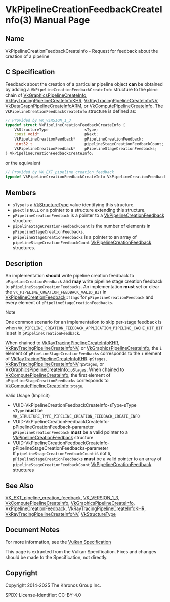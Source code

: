 # VkPipelineCreationFeedbackCreateInfo(3) Manual Page

## Name

VkPipelineCreationFeedbackCreateInfo - Request for feedback about the creation of a pipeline



## [](#_c_specification)C Specification

Feedback about the creation of a particular pipeline object **can** be obtained by adding a `VkPipelineCreationFeedbackCreateInfo` structure to the `pNext` chain of [VkGraphicsPipelineCreateInfo](https://registry.khronos.org/vulkan/specs/latest/man/html/VkGraphicsPipelineCreateInfo.html), [VkRayTracingPipelineCreateInfoKHR](https://registry.khronos.org/vulkan/specs/latest/man/html/VkRayTracingPipelineCreateInfoKHR.html), [VkRayTracingPipelineCreateInfoNV](https://registry.khronos.org/vulkan/specs/latest/man/html/VkRayTracingPipelineCreateInfoNV.html), [VkDataGraphPipelineCreateInfoARM](https://registry.khronos.org/vulkan/specs/latest/man/html/VkDataGraphPipelineCreateInfoARM.html), or [VkComputePipelineCreateInfo](https://registry.khronos.org/vulkan/specs/latest/man/html/VkComputePipelineCreateInfo.html). The `VkPipelineCreationFeedbackCreateInfo` structure is defined as:

```c++
// Provided by VK_VERSION_1_3
typedef struct VkPipelineCreationFeedbackCreateInfo {
    VkStructureType                sType;
    const void*                    pNext;
    VkPipelineCreationFeedback*    pPipelineCreationFeedback;
    uint32_t                       pipelineStageCreationFeedbackCount;
    VkPipelineCreationFeedback*    pPipelineStageCreationFeedbacks;
} VkPipelineCreationFeedbackCreateInfo;
```

or the equivalent

```c++
// Provided by VK_EXT_pipeline_creation_feedback
typedef VkPipelineCreationFeedbackCreateInfo VkPipelineCreationFeedbackCreateInfoEXT;
```

## [](#_members)Members

- `sType` is a [VkStructureType](https://registry.khronos.org/vulkan/specs/latest/man/html/VkStructureType.html) value identifying this structure.
- `pNext` is `NULL` or a pointer to a structure extending this structure.
- `pPipelineCreationFeedback` is a pointer to a [VkPipelineCreationFeedback](https://registry.khronos.org/vulkan/specs/latest/man/html/VkPipelineCreationFeedback.html) structure.
- `pipelineStageCreationFeedbackCount` is the number of elements in `pPipelineStageCreationFeedbacks`.
- `pPipelineStageCreationFeedbacks` is a pointer to an array of `pipelineStageCreationFeedbackCount` [VkPipelineCreationFeedback](https://registry.khronos.org/vulkan/specs/latest/man/html/VkPipelineCreationFeedback.html) structures.

## [](#_description)Description

An implementation **should** write pipeline creation feedback to `pPipelineCreationFeedback` and **may** write pipeline stage creation feedback to `pPipelineStageCreationFeedbacks`. An implementation **must** set or clear the `VK_PIPELINE_CREATION_FEEDBACK_VALID_BIT` in [VkPipelineCreationFeedback](https://registry.khronos.org/vulkan/specs/latest/man/html/VkPipelineCreationFeedback.html)::`flags` for `pPipelineCreationFeedback` and every element of `pPipelineStageCreationFeedbacks`.

Note

One common scenario for an implementation to skip per-stage feedback is when `VK_PIPELINE_CREATION_FEEDBACK_APPLICATION_PIPELINE_CACHE_HIT_BIT` is set in `pPipelineCreationFeedback`.

When chained to [VkRayTracingPipelineCreateInfoKHR](https://registry.khronos.org/vulkan/specs/latest/man/html/VkRayTracingPipelineCreateInfoKHR.html), [VkRayTracingPipelineCreateInfoNV](https://registry.khronos.org/vulkan/specs/latest/man/html/VkRayTracingPipelineCreateInfoNV.html), or [VkGraphicsPipelineCreateInfo](https://registry.khronos.org/vulkan/specs/latest/man/html/VkGraphicsPipelineCreateInfo.html), the `i` element of `pPipelineStageCreationFeedbacks` corresponds to the `i` element of [VkRayTracingPipelineCreateInfoKHR](https://registry.khronos.org/vulkan/specs/latest/man/html/VkRayTracingPipelineCreateInfoKHR.html)::`pStages`, [VkRayTracingPipelineCreateInfoNV](https://registry.khronos.org/vulkan/specs/latest/man/html/VkRayTracingPipelineCreateInfoNV.html)::`pStages`, or [VkGraphicsPipelineCreateInfo](https://registry.khronos.org/vulkan/specs/latest/man/html/VkGraphicsPipelineCreateInfo.html)::`pStages`. When chained to [VkComputePipelineCreateInfo](https://registry.khronos.org/vulkan/specs/latest/man/html/VkComputePipelineCreateInfo.html), the first element of `pPipelineStageCreationFeedbacks` corresponds to [VkComputePipelineCreateInfo](https://registry.khronos.org/vulkan/specs/latest/man/html/VkComputePipelineCreateInfo.html)::`stage`.

Valid Usage (Implicit)

- [](#VUID-VkPipelineCreationFeedbackCreateInfo-sType-sType)VUID-VkPipelineCreationFeedbackCreateInfo-sType-sType  
  `sType` **must** be `VK_STRUCTURE_TYPE_PIPELINE_CREATION_FEEDBACK_CREATE_INFO`
- [](#VUID-VkPipelineCreationFeedbackCreateInfo-pPipelineCreationFeedback-parameter)VUID-VkPipelineCreationFeedbackCreateInfo-pPipelineCreationFeedback-parameter  
  `pPipelineCreationFeedback` **must** be a valid pointer to a [VkPipelineCreationFeedback](https://registry.khronos.org/vulkan/specs/latest/man/html/VkPipelineCreationFeedback.html) structure
- [](#VUID-VkPipelineCreationFeedbackCreateInfo-pPipelineStageCreationFeedbacks-parameter)VUID-VkPipelineCreationFeedbackCreateInfo-pPipelineStageCreationFeedbacks-parameter  
  If `pipelineStageCreationFeedbackCount` is not `0`, `pPipelineStageCreationFeedbacks` **must** be a valid pointer to an array of `pipelineStageCreationFeedbackCount` [VkPipelineCreationFeedback](https://registry.khronos.org/vulkan/specs/latest/man/html/VkPipelineCreationFeedback.html) structures

## [](#_see_also)See Also

[VK\_EXT\_pipeline\_creation\_feedback](https://registry.khronos.org/vulkan/specs/latest/man/html/VK_EXT_pipeline_creation_feedback.html), [VK\_VERSION\_1\_3](https://registry.khronos.org/vulkan/specs/latest/man/html/VK_VERSION_1_3.html), [VkComputePipelineCreateInfo](https://registry.khronos.org/vulkan/specs/latest/man/html/VkComputePipelineCreateInfo.html), [VkGraphicsPipelineCreateInfo](https://registry.khronos.org/vulkan/specs/latest/man/html/VkGraphicsPipelineCreateInfo.html), [VkPipelineCreationFeedback](https://registry.khronos.org/vulkan/specs/latest/man/html/VkPipelineCreationFeedback.html), [VkRayTracingPipelineCreateInfoKHR](https://registry.khronos.org/vulkan/specs/latest/man/html/VkRayTracingPipelineCreateInfoKHR.html), [VkRayTracingPipelineCreateInfoNV](https://registry.khronos.org/vulkan/specs/latest/man/html/VkRayTracingPipelineCreateInfoNV.html), [VkStructureType](https://registry.khronos.org/vulkan/specs/latest/man/html/VkStructureType.html)

## [](#_document_notes)Document Notes

For more information, see the [Vulkan Specification](https://registry.khronos.org/vulkan/specs/latest/html/vkspec.html#VkPipelineCreationFeedbackCreateInfo)

This page is extracted from the Vulkan Specification. Fixes and changes should be made to the Specification, not directly.

## [](#_copyright)Copyright

Copyright 2014-2025 The Khronos Group Inc.

SPDX-License-Identifier: CC-BY-4.0